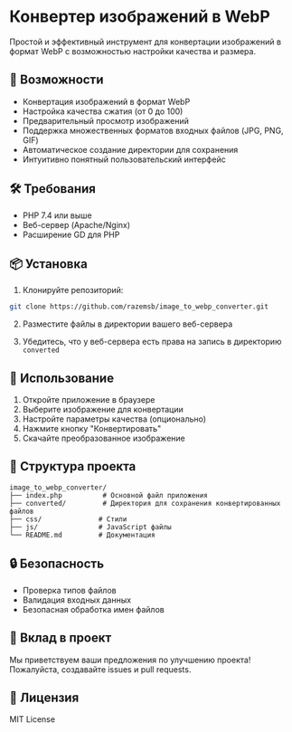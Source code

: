 # Конвертер изображений в WebP

Простой и эффективный инструмент для конвертации изображений в формат WebP с возможностью настройки качества и размера.

## 🚀 Возможности

- Конвертация изображений в формат WebP
- Настройка качества сжатия (от 0 до 100)
- Предварительный просмотр изображений
- Поддержка множественных форматов входных файлов (JPG, PNG, GIF)
- Автоматическое создание директории для сохранения
- Интуитивно понятный пользовательский интерфейс

## 🛠️ Требования

- PHP 7.4 или выше
- Веб-сервер (Apache/Nginx)
- Расширение GD для PHP

## 📦 Установка

1. Клонируйте репозиторий:
```bash
git clone https://github.com/razemsb/image_to_webp_converter.git
```

2. Разместите файлы в директории вашего веб-сервера

3. Убедитесь, что у веб-сервера есть права на запись в директорию `converted`

## 🎯 Использование

1. Откройте приложение в браузере
2. Выберите изображение для конвертации
3. Настройте параметры качества (опционально)
4. Нажмите кнопку "Конвертировать"
5. Скачайте преобразованное изображение

## 📝 Структура проекта

```
image_to_webp_converter/
├── index.php          # Основной файл приложения
├── converted/         # Директория для сохранения конвертированных файлов
├── css/              # Стили
├── js/               # JavaScript файлы
└── README.md         # Документация
```

## 🔒 Безопасность

- Проверка типов файлов
- Валидация входных данных
- Безопасная обработка имен файлов

## 🤝 Вклад в проект

Мы приветствуем ваши предложения по улучшению проекта! Пожалуйста, создавайте issues и pull requests.

## 📄 Лицензия

MIT License
